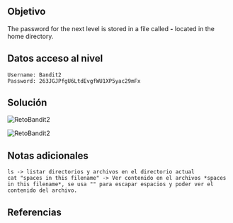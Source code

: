 ## Objetivo
The password for the next level is stored in a file called **-** located in the home directory.
## Datos  acceso al nivel
```
Username: Bandit2
Password: 263JGJPfgU6LtdEvgfWU1XP5yac29mFx
```
## Solución
![RetoBandit2](Bandit2(1).png)

![RetoBandit2](Bandit2(2).png)
## Notas adicionales
```
ls -> listar directorios y archivos en el directorio actual
cat "spaces in this filename" -> Ver contenido en el archivos *spaces in this filename*, se usa "" para escapar espacios y poder ver el contenido del archivo.
```
## Referencias
